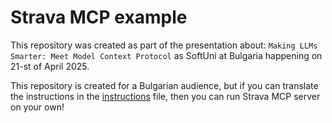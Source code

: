# Strava MCP example

This repository was created as part of the presentation about:
`Making LLMs Smarter: Meet Model Context Protocol` as SoftUni at Bulgaria
happening on 21-st of April 2025.

This repository is created for a Bulgarian audience, but if you can
translate the instructions in the [instructions](instructions.md) file,
then you can run Strava MCP server on your own!
